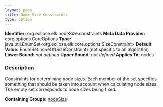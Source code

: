 ```yaml
---
layout: page
title: Node Size Constraints
type: option
---
```


**Identifier:** org.eclipse.elk.nodeSize.constraints
**Meta Data Provider:** core.options.CoreOptions
**Type:** java.util.EnumSet&lt;org.eclipse.elk.core.options.SizeConstraint&gt;
**Default Value:**  EnumSet.noneOf(SizeConstraint)  (not specific to an algorithm)
**Lower Bound:** *not defined*
**Upper Bound:** *not defined*
**Applies To:** nodes

### Description
Constraints for determining node sizes. Each member of the set specifies something that should be taken into account when calculating node sizes. The empty set corresponds to node sizes being fixed.

**Containing Groups:** [nodeSize](org-eclipse-elk-nodeSize)

